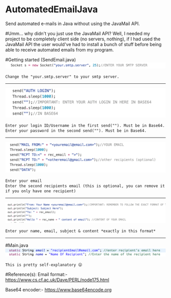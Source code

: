 # AutomatedEmailJava
Send automated e-mails in Java without using the JavaMail API.

#Umm... why didn't you just use the JavaMail API?
Well, I needed my project to be completely client side (no servers, nothing), if I had used the JavaMail API the user would've had to install a bunch of stuff before being able to receive automated emails from my program. 

#Getting started (SendEmail.java)
  ![alt tag](https://raw.githubusercontent.com/Ahan2/AutomatedEmailJava/master/assets/server.png)
        
    Change the "your.smtp.server" to your smtp server.
-------------------
  ![alt tag](https://raw.githubusercontent.com/Ahan2/AutomatedEmailJava/master/assets/login.png)
    
    Enter your login ID/Username in the first send(""). Must be in Base64.
    Enter your password in the second send(""). Must be in Base64.
-------------------
  ![alt tag](https://raw.githubusercontent.com/Ahan2/AutomatedEmailJava/master/assets/email.png)
    
    Enter your email
    Enter the second recipients email (this is optional, you can remove it if you only have one recipient)
-------------------
  ![alt tag](https://raw.githubusercontent.com/Ahan2/AutomatedEmailJava/master/assets/format.png)
    
    Enter your name, email, subject & content *exactly in this format*
------------------- 
#Main.java
![alt tag](https://raw.githubusercontent.com/Ahan2/AutomatedEmailJava/master/assets/main.png)
    
    This is pretty self-explanatory 😛
    
#Reference(s):
Email format:- https://www.cs.cf.ac.uk/Dave/PERL/node175.html

Base64 encoder:- https://www.base64encode.org
